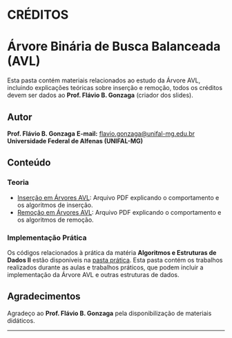 # CRÉDITOS

# Árvore Binária de Busca Balanceada (AVL)

Esta pasta contém materiais relacionados ao estudo da Árvore AVL, incluindo explicações teóricas sobre inserção e remoção, todos os créditos devem ser dados ao **Prof. Flávio B. Gonzaga** (criador dos slides).

## Autor
**Prof. Flávio B. Gonzaga**
**E-mail:** flavio.gonzaga@unifal-mg.edu.br  
**Universidade Federal de Alfenas (UNIFAL-MG)**

## Conteúdo

### Teoria

- [Inserção em Árvores AVL](./InserçãoAVL.pdf): Arquivo PDF explicando o comportamento e os algoritmos de inserção.
- [Remoção em Árvores AVL](./RemoçãoAVL.pdf): Arquivo PDF explicando o comportamento e os algoritmos de remoção.

### Implementação Prática

Os códigos relacionados à prática da matéria **Algoritmos e Estruturas de Dados II** estão disponíveis na [pasta prática](./Prática). Esta pasta contém os trabalhos realizados durante as aulas e trabalhos práticos, que podem incluir a implementação da Árvore AVL e outras estruturas de dados.

## Agradecimentos  

Agradeço ao **Prof. Flávio B. Gonzaga** pela disponibilização de materiais didáticos.

--- 






